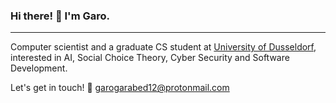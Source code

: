 ### Hi there! 👋 I'm Garo.

<hr>

Computer scientist and a graduate CS student at [University of Dusseldorf](https://www.uni-duesseldorf.de/home/startseite.html), interested in AI, Social Choice Theory, Cyber Security and Software Development.


<!-- [![Top Langs](https://github-readme-stats.vercel.app/api/top-langs/?username=garogarabed12)](https://github.com/anuraghazra/github-readme-stats) -->


Let's get in touch! :e-mail: <garogarabed12@protonmail.com>
